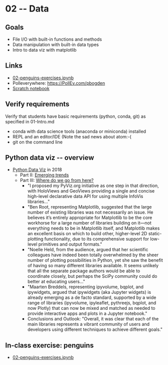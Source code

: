 
# 02 -- Data

## Goals

* File I/O with built-in functions and methods
* Data manipulation with built-in data types
* Intro to data viz with matplotlib

## Links

* [02-penguins-exercises.ipynb](https://colab.research.google.com/drive/16aOdFaUNQi5t-qhybd7D6iOyymxGp2Eb)
* Polleverywhere: https://PollEv.com/pbogden
* [Scratch notebook](https://colab.research.google.com/drive/1CIJAMn73A8ZvxzCgyjN7MGXT0W2BqUTq)

## Verify requirements

Verify that students have basic requirements (python, conda, git) as specified in 01-Intro.md

* conda with data science tools (anaconda or miniconda) installed
* REPL and an editor/IDE (Note the sad news about atom:-(
* git on the command line

## Python data viz -- overview

* [Python Data Viz](https://www.anaconda.com/blog/python-data-visualization-2018-why-so-many-libraries) in 2018
  * Part II: [Emerging trends](https://www.anaconda.com/blog/python-data-visualization-2018-moving-toward-convergence)
  * Part III: [Where do we go from here?](https://www.anaconda.com/blog/python-data-visualization-2018-where-do-we-go-from-here)
    * "I proposed my PyViz.org initiative as one step in that direction, with HoloViews and GeoViews providing a single and concise high-level declarative data API for using multiple InfoVis libraries..."
    * "Ben Root, representing Matplotlib, suggested that the large number of existing libraries was not necessarily an issue. He believes it’s entirely appropriate for Matplotlib to be the core workhorse for a large number of libraries building on it—not everything needs to be in Matplotlib itself, and Matplotlib makes an excellent basis on which to build other, higher-level 2D static-plotting functionality, due to its comprehensive support for low-level primitives and output formats."
    * "Noelle Held, from the audience, argued that her scientific colleagues have indeed been totally overwhelmed by the sheer number of plotting possibilities in Python, yet she saw the benefit of having so many different libraries available. It seems unlikely that all the separate package authors would be able to coordinate closely, but perhaps the SciPy community could do better at educating users..."
    * "Maarten Breddels, representing ipyvolume, bqplot, and ipywidgets, argued that ipywidgets (aka Jupyter widgets) is already emerging as a de facto standard, supported by a wide range of libraries (ipyvolume, ipyleaflet, pythreejs, bqplot, and now Plotly) that can now be mixed and matched as needed to provide interactive apps and plots in a Jupyter notebook."
    * Conclusions and Outlook: "Overall, it was clear that each of the main libraries represents a vibrant community of users and developers using different techniques to achieve different goals."

## In-class exercise: penguins

* [02-penguins-exercises.ipynb](https://colab.research.google.com/drive/16aOdFaUNQi5t-qhybd7D6iOyymxGp2Eb)

